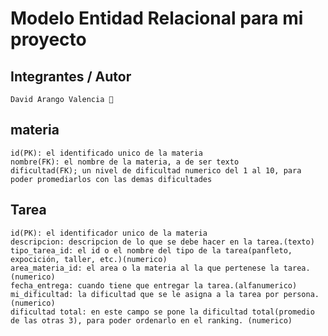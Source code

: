 # Modelo Entidad Relacional para mi proyecto 
## Integrantes / Autor
    David Arango Valencia 👾
## materia
    id(PK): el identificado unico de la materia
    nombre(FK): el nombre de la materia, a de ser texto
    dificultad(FK); un nivel de dificultad numerico del 1 al 10, para poder promediarlos con las demas dificultades
## Tarea
    id(PK): el identificador unico de la materia
    descripcion: descripcion de lo que se debe hacer en la tarea.(texto)
    tipo_tarea_id: el id o el nombre del tipo de la tarea(panfleto, expocición, taller, etc.)(numerico)
    area_materia_id: el area o la materia al la que pertenese la tarea.(numerico)
    fecha_entrega: cuando tiene que entregar la tarea.(alfanumerico)
    mi_dificultad: la dificultad que se le asigna a la tarea por persona.(numerico)
    dificultad total: en este campo se pone la dificultad total(promedio de las otras 3), para poder ordenarlo en el ranking. (numerico)

